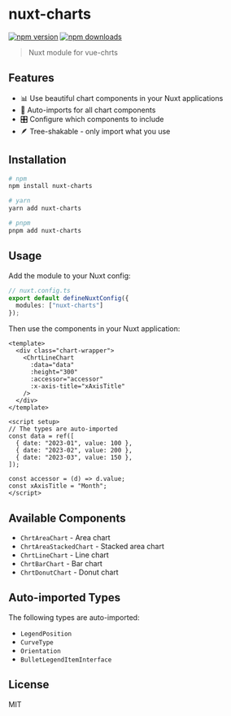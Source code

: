 # nuxt-charts

[![npm version][npm-version-src]][npm-version-href]
[![npm downloads][npm-downloads-src]][npm-downloads-href]

> Nuxt module for vue-chrts

## Features

- 📊 Use beautiful chart components in your Nuxt applications
- 🔄 Auto-imports for all chart components
- 🎛️ Configure which components to include
- 🪶 Tree-shakable - only import what you use

## Installation

```bash
# npm
npm install nuxt-charts

# yarn
yarn add nuxt-charts

# pnpm
pnpm add nuxt-charts
```

## Usage

Add the module to your Nuxt config:

```ts
// nuxt.config.ts
export default defineNuxtConfig({
  modules: ["nuxt-charts"]
});
```

Then use the components in your Nuxt application:

```vue
<template>
  <div class="chart-wrapper">
    <ChrtLineChart
      :data="data"
      :height="300"
      :accessor="accessor"
      :x-axis-title="xAxisTitle"
    />
  </div>
</template>

<script setup>
// The types are auto-imported
const data = ref([
  { date: "2023-01", value: 100 },
  { date: "2023-02", value: 200 },
  { date: "2023-03", value: 150 },
]);

const accessor = (d) => d.value;
const xAxisTitle = "Month";
</script>
```

## Available Components

- `ChrtAreaChart` - Area chart
- `ChrtAreaStackedChart` - Stacked area chart
- `ChrtLineChart` - Line chart
- `ChrtBarChart` - Bar chart
- `ChrtDonutChart` - Donut chart

## Auto-imported Types

The following types are auto-imported:

- `LegendPosition`
- `CurveType`
- `Orientation`
- `BulletLegendItemInterface`

## License

MIT

<!-- Badges -->

[npm-version-src]: https://img.shields.io/npm/v/nuxt-charts/latest.svg?style=flat&colorA=18181B&colorB=28CF8D
[npm-version-href]: https://npmjs.com/package/nuxt-charts
[npm-downloads-src]: https://img.shields.io/npm/dm/nuxt-charts.svg?style=flat&colorA=18181B&colorB=28CF8D
[npm-downloads-href]: https://npmjs.com/package/nuxt-charts
